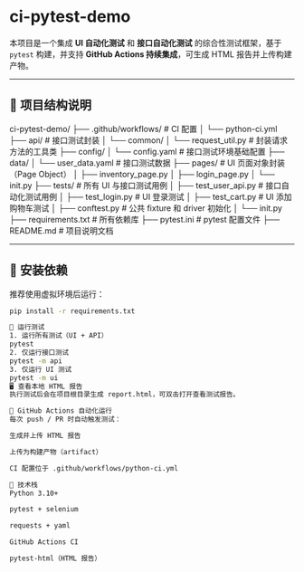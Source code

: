 # ci-pytest-demo

本项目是一个集成 **UI 自动化测试** 和 **接口自动化测试** 的综合性测试框架，基于 `pytest` 构建，并支持 **GitHub Actions 持续集成**，可生成 HTML 报告并上传构建产物。

---

## 📁 项目结构说明

ci-pytest-demo/
├── .github/workflows/ # CI 配置
│ └── python-ci.yml
├── api/ # 接口测试封装
│ └── common/
│ └── request_util.py # 封装请求方法的工具类
├── config/
│ └── config.yaml # 接口测试环境基础配置
├── data/
│ └── user_data.yaml # 接口测试数据
├── pages/ # UI 页面对象封装（Page Object）
│ ├── inventory_page.py
│ ├── login_page.py
│ └── init.py
├── tests/ # 所有 UI 与接口测试用例
│ ├── test_user_api.py # 接口自动化测试用例
│ ├── test_login.py # UI 登录测试
│ ├── test_cart.py # UI 添加购物车测试
│ ├── conftest.py # 公共 fixture 和 driver 初始化
│ └── init.py
├── requirements.txt # 所有依赖库
├── pytest.ini # pytest 配置文件
├── README.md # 项目说明文档

---

## 🔧 安装依赖

推荐使用虚拟环境后运行：

```bash
pip install -r requirements.txt

🧪 运行测试
1. 运行所有测试（UI + API）
pytest
2. 仅运行接口测试
pytest -m api
3. 仅运行 UI 测试
pytest -m ui
🖥️ 查看本地 HTML 报告
执行测试后会在项目根目录生成 report.html，可双击打开查看测试报告。

🚀 GitHub Actions 自动化运行
每次 push / PR 时自动触发测试：

生成并上传 HTML 报告

上传为构建产物（artifact）

CI 配置位于 .github/workflows/python-ci.yml

📌 技术栈
Python 3.10+

pytest + selenium

requests + yaml

GitHub Actions CI

pytest-html（HTML 报告）



